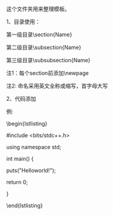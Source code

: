 这个文件夹用来整理模板。

1、目录使用：

第一级目录\section{Name}

第二级目录\subsection{Name}

第三级目录\subsubsection{Name}

注1：每个section前添加\newpage

注2: 命名采用英文全称或缩写，首字母大写



2、代码添加

例:

\begin{lstlisting}

#include <bits/stdc++.h>

using namespace std;

int main() {

  puts("Helloworld!");

  return 0;

}

\end{lstlisting}

